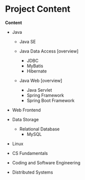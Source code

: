 # Project Content

**Content**

- Java
  - Java SE
  - Java Data Access [overview]
    - JDBC
    - MyBatis
    - Hibernate
  
  - Java Web [overview]
    - Java Servlet
    - Spring Framework
    - Spring Boot Framework
  
- Web Frontend

- Data Storage
  - Relational Database
    - MySQL
- Linux
- CS Fundamentals
- Coding and Software Engineering
- Distributed Systems



